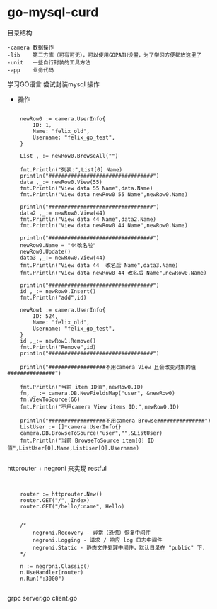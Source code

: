 # go-mysql-curd
目录结构
    
    -camera 数据操作
    -lib    第三方库（可有可无），可以使用GOPATH设置，为了学习方便都放这里了
    -unit   一些自行封装的工具方法
    -app    业务代码
    
学习GO语言 尝试封装mysql 操作
- 操作
<pre><code>
    newRow0 := camera.UserInfo{
        ID: 1,
        Name: "felix_old",
        Username: "felix_go_test",
    }
  
    List ,_:= newRow0.BrowseAll("")
  
    fmt.Println("列表:",List[0].Name)
    println("#################################")
    data ,_:= newRow0.View(55)
    fmt.Println("View data 55 Name",data.Name)
    fmt.Println("View data newRow0 55 Name",newRow0.Name)
    
    println("#################################")
    data2 ,_:= newRow0.View(44)
    fmt.Println("View data 44 Name",data2.Name)
    fmt.Println("View data newRow0 44 Name",newRow0.Name)
    
    println("#################################")
    newRow0.Name = "44改名啦"
    newRow0.Update()
    data3 ,_:= newRow0.View(44)
    fmt.Println("View data 44  改名后 Name",data3.Name)
    fmt.Println("View data newRow0 44 改名后 Name",newRow0.Name)
    
    println("#################################")
    id ,_:= newRow0.Insert()
    fmt.Println("add",id)
    
    newRow1 := camera.UserInfo{
        ID: 524,
        Name: "felix_old",
        Username: "felix_go_test",
    }
    id ,_:= newRow1.Remove()
    fmt.Println("Remove",id)
    println("#################################")
  
    println("##################不用camera View 且会改变对象的值###############")

    fmt.Println("当前 item ID值",newRow0.ID)
    fm, _ := camera.DB.NewFieldsMap("user", &newRow0)
    fm.ViewToSource(66)
    fmt.Println("不用camera View items ID:",newRow0.ID)

    println("##################不用camera Browse###############")
    ListUser := []*camera.UserInfo{}
    camera.DB.BrowseToSource("user","",&ListUser)
    fmt.Println("当前 BrowseToSource item[0] ID值",ListUser[0].Name,ListUser[0].Username) 

</pre></code>
        
httprouter + negroni 来实现 restful 


<pre><code>

    router := httprouter.New()
    router.GET("/", Index)
    router.GET("/hello/:name", Hello)


    /*
        negroni.Recovery - 异常（恐慌）恢复中间件
        negroni.Logging - 请求 / 响应 log 日志中间件
        negroni.Static - 静态文件处理中间件，默认目录在 "public" 下.
    */

    n := negroni.Classic()
    n.UseHandler(router)
    n.Run(":3000")  

</pre></code>

grpc
    server.go
    client.go